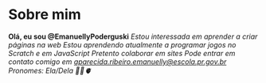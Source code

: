 # Sobre mim
 **Olá, eu sou @EmanuellyPoderguski**
  *Estou interessada em aprender a criar páginas na web*
  *Estou aprendendo atualmente a programar jogos no Scratch e em JavaScript*
  *Pretento colaborar em sites*
  *Pode entrar em contato comigo em aparecida.ribeiro.emanuelly@escola.pr.gov.br*
  *Pronomes: Ela/Dela*
 *🌻🦋🫀*
  

<!---
EmanuellyPoderguski/EmanuellyPoderguski is a ✨ special ✨ repository because its `README.md` (this file) appears on your GitHub profile.
You can click the Preview link to take a look at your changes.
--->
